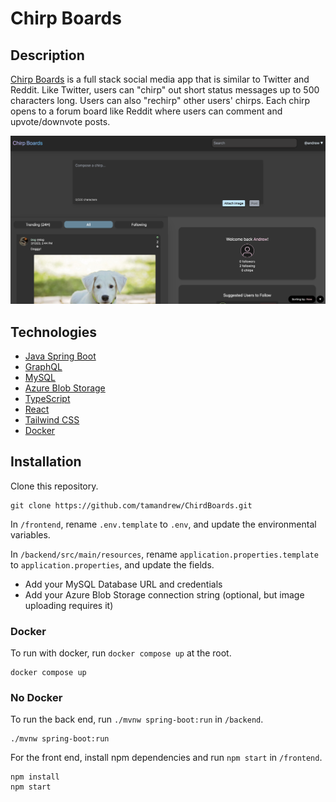 # Chirp Boards

## Description
[Chirp Boards](https://chirpboards.web.app) is a full stack social media app that is similar to Twitter and Reddit. Like Twitter, users can "chirp" out short status messages up to 500 characters long. Users can also "rechirp" other users' chirps. Each chirp opens to a forum board like Reddit where users can comment and upvote/downvote posts.

![Demo Board](demo.png)

## Technologies
- [Java Spring Boot](https://spring.io/projects/spring-boot)
- [GraphQL](https://graphql.org/)
- [MySQL](https://dev.mysql.com/doc/)
- [Azure Blob Storage](https://docs.microsoft.com/en-us/azure/storage/blobs/storage-blobs-introduction)
- [TypeScript](https://www.typescriptlang.org/download)
- [React](https://reactjs.org/docs/getting-started.html)
- [Tailwind CSS](https://tailwindcss.com/docs/guides/create-react-app)
- [Docker](https://docs.docker.com/get-docker/)

## Installation
Clone this repository.

```
git clone https://github.com/tamandrew/ChirdBoards.git
```

In `/frontend`, rename `.env.template` to `.env`, and update the environmental variables.

In `/backend/src/main/resources`, rename `application.properties.template` to `application.properties`, and update the fields.
- Add your MySQL Database URL and credentials
- Add your Azure Blob Storage connection string (optional, but image uploading requires it)

### Docker
To run with docker, run `docker compose up` at the root. 
```
docker compose up
```


### No Docker
To run the back end, run `./mvnw spring-boot:run` in `/backend`.

```
./mvnw spring-boot:run
```


For the front end, install npm dependencies and run ```npm start``` in `/frontend`.
```
npm install
npm start
```
